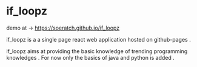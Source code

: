 # if_loopz
demo at -> https://soeratch.github.io/if_loopz

if_loopz is a  a single page react web application hosted on github-pages .

if_loopz aims at providing the basic knowledge of trending programming knowledges . For now only the basics of java and python is added .



